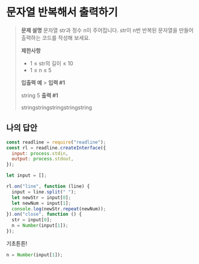 # 문자열 반복해서 출력하기

> **문제 설명**
> 문자열 str과 정수 n이 주어집니다.
> str이 n번 반복된 문자열을 만들어 출력하는 코드를 작성해 보세요.
>
> **제한사항**
>
> - 1 ≤ str의 길이 ≤ 10
> - 1 ≤ n ≤ 5
>
> **입출력 예** > **입력 #1**
>
> string 5
> **출력 #1**
>
> stringstringstringstringstring

## 나의 답안

```js
const readline = require("readline");
const rl = readline.createInterface({
  input: process.stdin,
  output: process.stdout,
});

let input = [];

rl.on("line", function (line) {
  input = line.split(" ");
  let newStr = input[0];
  let newNum = input[1];
  console.log(newStr.repeat(newNum));
}).on("close", function () {
  str = input[0];
  n = Number(input[1]);
});
```

기초튼튼!

```js
n = Number(input[1]);
```
